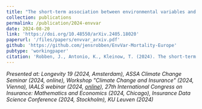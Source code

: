 ```yaml
---
title: "The short-term association between environmental variables and mortality: evidence from Europe"
collection: publications
permalink: /publication/2024-envvar
date: 2024-08-20
link: 'https://doi.org/10.48550/arXiv.2405.18020'
paperurl: '/files/papers/envvar_arxiv.pdf'
github: 'https://github.com/jensrobben/EnvVar-Mortality-Europe'
pubtype: 'workingpaper'
citation: 'Robben, J., Antonio, K., Kleinow, T. (2024). The short-term association between environmental variables and mortality: evidence from Europe. arXiv preprint arXiv:2405.18020 (R\&R at <b>Journal of the Royal Statistical Society: Series A</b>)'
---
```


<i> Presented at: Longevity 19 (2024, Amsterdam), ASSA Climate Change Seminar (2024, online), Workshop "Climate Change and Insurance" (2024, Vienna), IAALS webinar (2024, <a href="https://actuview.com/videos/the-association-between-environmental-variables-short-term-mortality-evidence-from-europe-4082">online</a>), 27th International Congress on Insurance: Mathematics and Economics (2024, Chicago), Insurance Data Science Conference (2024, Stockholm), KU Leuven (2024) </i>